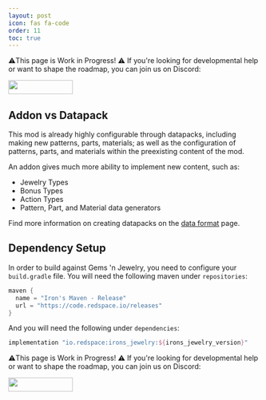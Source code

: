 ```yaml
---
layout: post
icon: fas fa-code
order: 11
toc: true
---
```


⚠️This page is Work in Progress! ⚠️ If you're looking for developmental help or want to shape the roadmap, you can join us on Discord:

<a href="https://discord.gg/TRzEdrndM2"><img src="https://img.shields.io/discord/1104430139275743293.svg?label=&amp;logo=discord&amp;logoColor=ffffff&amp;color=7389D8&amp;labelColor=6A7EC2&amp;style=for-the-badge" alt="" width="129" height="28" /></a>

## Addon vs Datapack

This mod is already highly configurable through datapacks, including making new patterns, parts, materials; as well as the configuration of patterns, parts, and materials within the preexisting content of the mod.

An addon gives much more ability to implement new content, such as:
- Jewelry Types
- Bonus Types
- Action Types
- Pattern, Part, and Material data generators

Find more information on creating datapacks on the [data format](/data-format/) page.

## Dependency Setup

In order to build against Gems 'n Jewelry, you need to configure your `build.gradle` file.
You will need the following maven under `repositories`:

```groovy
maven {
  name = "Iron's Maven - Release"
  url = "https://code.redspace.io/releases"
}
```

And you will need the following under `dependencies`:

```groovy
implementation "io.redspace:irons_jewelry:${irons_jewelry_version}"
```

⚠️This page is Work in Progress! ⚠️ If you're looking for developmental help or want to shape the roadmap, you can join us on Discord:

<a href="https://discord.gg/TRzEdrndM2"><img src="https://img.shields.io/discord/1104430139275743293.svg?label=&amp;logo=discord&amp;logoColor=ffffff&amp;color=7389D8&amp;labelColor=6A7EC2&amp;style=for-the-badge" alt="" width="129" height="28" /></a>
